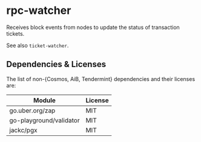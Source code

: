 # rpc-watcher

Receives block events from nodes to update the status of transaction tickets.

See also `ticket-watcher`.

## Dependencies & Licenses

The list of non-{Cosmos, AiB, Tendermint} dependencies and their licenses are:

|Module   	                  |License          |
|---	                      |---  	        |
|go.uber.org/zap   	          |MIT           	|
|go-playground/validator   	  |MIT   	        |
|jackc/pgx         	          |MIT    	        |


